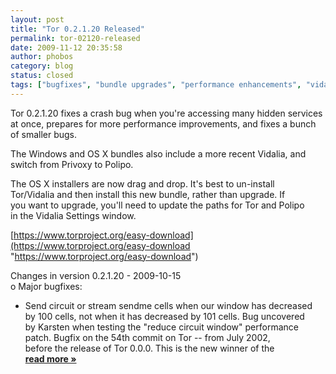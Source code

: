```yaml
---
layout: post
title: "Tor 0.2.1.20 Released"
permalink: tor-02120-released
date: 2009-11-12 20:35:58
author: phobos
category: blog
status: closed
tags: ["bugfixes", "bundle upgrades", "performance enhancements", "vidalia updates"]
---
```


Tor 0.2.1.20 fixes a crash bug when you're accessing many hidden services  
 at once, prepares for more performance improvements, and fixes a bunch  
 of smaller bugs.

The Windows and OS X bundles also include a more recent Vidalia, and  
 switch from Privoxy to Polipo.

The OS X installers are now drag and drop. It's best to un-install  
 Tor/Vidalia and then install this new bundle, rather than upgrade. If  
 you want to upgrade, you'll need to update the paths for Tor and Polipo  
 in the Vidalia Settings window.

[https://www.torproject.org/easy-download](https://www.torproject.org/easy-download "https://www.torproject.org/easy-download")

Changes in version 0.2.1.20 - 2009-10-15  
 o Major bugfixes:

- Send circuit or stream sendme cells when our window has decreased  
 by 100 cells, not when it has decreased by 101 cells. Bug uncovered  
 by Karsten when testing the "reduce circuit window" performance  
 patch. Bugfix on the 54th commit on Tor -- from July 2002,  
 before the release of Tor 0.0.0. This is the new winner of the [**read more »**](https://blog.torproject.org/blog/tor-02120-released)
